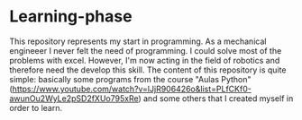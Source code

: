 # Learning-phase
This repository represents my start in programming.
As a mechanical engineeer I never felt the need of programming. I could solve most of the problems with excel. However, I'm now acting in the field of robotics and therefore need the develop this skill. 
The content of this repository is quite simple: basically some programs from the course "Aulas Python" (https://www.youtube.com/watch?v=lJjR906426o&list=PLfCKf0-awunOu2WyLe2pSD2fXUo795xRe) and some others that I created myself in order to learn.
